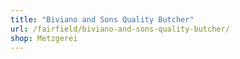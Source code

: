 ```yaml
---
title: "Biviano and Sons Quality Butcher"
url: /fairfield/biviano-and-sons-quality-butcher/
shop: Metzgerei
---
```

